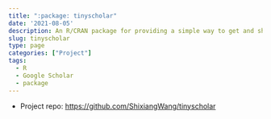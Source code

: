 ```yaml
---
title: ":package: tinyscholar"
date: '2021-08-05'
description: An R/CRAN package for providing a simple way to get and show Google scholar profile.
slug: tinyscholar
type: page
categories: ["Project"]
tags:
  - R
  - Google Scholar
  - package
--- 
```


- Project repo: <https://github.com/ShixiangWang/tinyscholar>
